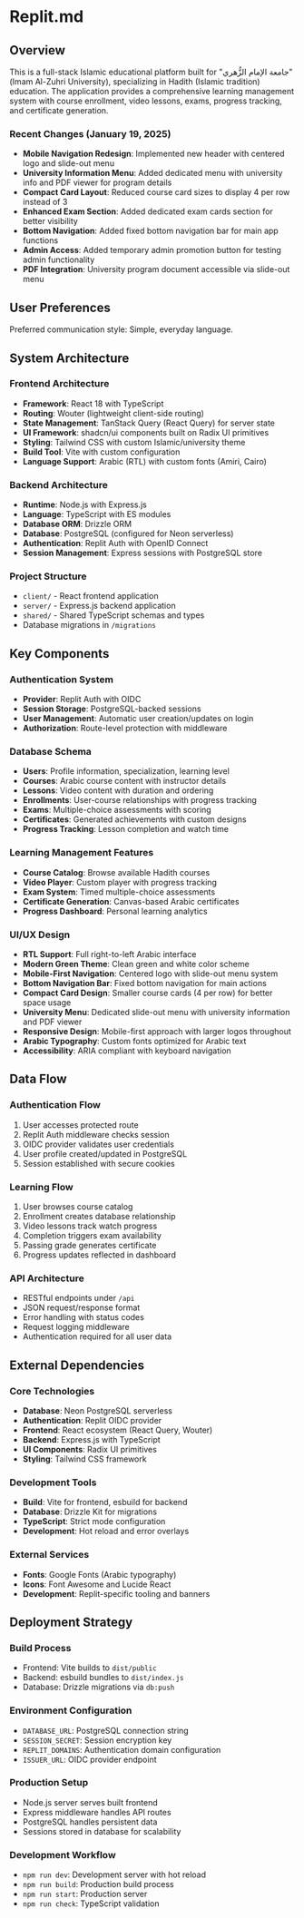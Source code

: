 # Replit.md

## Overview

This is a full-stack Islamic educational platform built for "جامعة الإمام الزُّهري" (Imam Al-Zuhri University), specializing in Hadith (Islamic tradition) education. The application provides a comprehensive learning management system with course enrollment, video lessons, exams, progress tracking, and certificate generation.

### Recent Changes (January 19, 2025)
- **Mobile Navigation Redesign**: Implemented new header with centered logo and slide-out menu
- **University Information Menu**: Added dedicated menu with university info and PDF viewer for program details
- **Compact Card Layout**: Reduced course card sizes to display 4 per row instead of 3
- **Enhanced Exam Section**: Added dedicated exam cards section for better visibility
- **Bottom Navigation**: Added fixed bottom navigation bar for main app functions
- **Admin Access**: Added temporary admin promotion button for testing admin functionality
- **PDF Integration**: University program document accessible via slide-out menu

## User Preferences

Preferred communication style: Simple, everyday language.

## System Architecture

### Frontend Architecture
- **Framework**: React 18 with TypeScript
- **Routing**: Wouter (lightweight client-side routing)
- **State Management**: TanStack Query (React Query) for server state
- **UI Framework**: shadcn/ui components built on Radix UI primitives
- **Styling**: Tailwind CSS with custom Islamic/university theme
- **Build Tool**: Vite with custom configuration
- **Language Support**: Arabic (RTL) with custom fonts (Amiri, Cairo)

### Backend Architecture
- **Runtime**: Node.js with Express.js
- **Language**: TypeScript with ES modules
- **Database ORM**: Drizzle ORM
- **Database**: PostgreSQL (configured for Neon serverless)
- **Authentication**: Replit Auth with OpenID Connect
- **Session Management**: Express sessions with PostgreSQL store

### Project Structure
- `client/` - React frontend application
- `server/` - Express.js backend application  
- `shared/` - Shared TypeScript schemas and types
- Database migrations in `/migrations`

## Key Components

### Authentication System
- **Provider**: Replit Auth with OIDC
- **Session Storage**: PostgreSQL-backed sessions
- **User Management**: Automatic user creation/updates on login
- **Authorization**: Route-level protection with middleware

### Database Schema
- **Users**: Profile information, specialization, learning level
- **Courses**: Arabic course content with instructor details
- **Lessons**: Video content with duration and ordering
- **Enrollments**: User-course relationships with progress tracking
- **Exams**: Multiple-choice assessments with scoring
- **Certificates**: Generated achievements with custom designs
- **Progress Tracking**: Lesson completion and watch time

### Learning Management Features
- **Course Catalog**: Browse available Hadith courses
- **Video Player**: Custom player with progress tracking
- **Exam System**: Timed multiple-choice assessments
- **Certificate Generation**: Canvas-based Arabic certificates
- **Progress Dashboard**: Personal learning analytics

### UI/UX Design
- **RTL Support**: Full right-to-left Arabic interface
- **Modern Green Theme**: Clean green and white color scheme
- **Mobile-First Navigation**: Centered logo with slide-out menu system
- **Bottom Navigation Bar**: Fixed bottom navigation for main actions
- **Compact Card Design**: Smaller course cards (4 per row) for better space usage
- **University Menu**: Dedicated slide-out menu with university information and PDF viewer
- **Responsive Design**: Mobile-first approach with larger logos throughout
- **Arabic Typography**: Custom fonts optimized for Arabic text
- **Accessibility**: ARIA compliant with keyboard navigation

## Data Flow

### Authentication Flow
1. User accesses protected route
2. Replit Auth middleware checks session
3. OIDC provider validates user credentials
4. User profile created/updated in PostgreSQL
5. Session established with secure cookies

### Learning Flow
1. User browses course catalog
2. Enrollment creates database relationship
3. Video lessons track watch progress
4. Completion triggers exam availability
5. Passing grade generates certificate
6. Progress updates reflected in dashboard

### API Architecture
- RESTful endpoints under `/api`
- JSON request/response format
- Error handling with status codes
- Request logging middleware
- Authentication required for all user data

## External Dependencies

### Core Technologies
- **Database**: Neon PostgreSQL serverless
- **Authentication**: Replit OIDC provider
- **Frontend**: React ecosystem (React Query, Wouter)
- **Backend**: Express.js with TypeScript
- **UI Components**: Radix UI primitives
- **Styling**: Tailwind CSS framework

### Development Tools
- **Build**: Vite for frontend, esbuild for backend
- **Database**: Drizzle Kit for migrations
- **TypeScript**: Strict mode configuration
- **Development**: Hot reload and error overlays

### External Services
- **Fonts**: Google Fonts (Arabic typography)
- **Icons**: Font Awesome and Lucide React
- **Development**: Replit-specific tooling and banners

## Deployment Strategy

### Build Process
- Frontend: Vite builds to `dist/public`
- Backend: esbuild bundles to `dist/index.js`
- Database: Drizzle migrations via `db:push`

### Environment Configuration
- `DATABASE_URL`: PostgreSQL connection string
- `SESSION_SECRET`: Session encryption key
- `REPLIT_DOMAINS`: Authentication domain configuration
- `ISSUER_URL`: OIDC provider endpoint

### Production Setup
- Node.js server serves built frontend
- Express middleware handles API routes
- PostgreSQL handles persistent data
- Sessions stored in database for scalability

### Development Workflow
- `npm run dev`: Development server with hot reload
- `npm run build`: Production build process
- `npm run start`: Production server
- `npm run check`: TypeScript validation